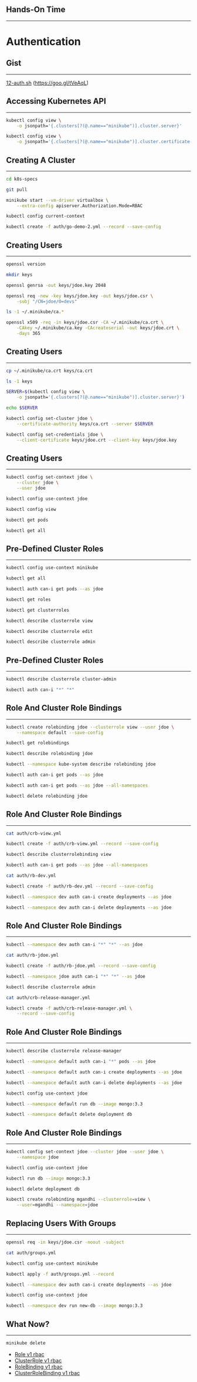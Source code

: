 ## Hands-On Time

---

# Authentication


## Gist

---

[12-auth.sh](https://gist.github.com/f2c4a72a1e010f1237eea7283a9a0c11) (https://goo.gl/tVeAqL)


## Accessing Kubernetes API

---

```bash
kubectl config view \
    -o jsonpath='{.clusters[?(@.name=="minikube")].cluster.server}'

kubectl config view \
    -o jsonpath='{.clusters[?(@.name=="minikube")].cluster.certificate-authority}'
```


## Creating A Cluster

---

```bash
cd k8s-specs

git pull

minikube start --vm-driver virtualbox \
    --extra-config apiserver.Authorization.Mode=RBAC

kubectl config current-context

kubectl create -f auth/go-demo-2.yml --record --save-config
```


## Creating Users

---

```bash
openssl version

mkdir keys

openssl genrsa -out keys/jdoe.key 2048

openssl req -new -key keys/jdoe.key -out keys/jdoe.csr \
    -subj "/CN=jdoe/O=devs"

ls -1 ~/.minikube/ca.*

openssl x509 -req -in keys/jdoe.csr -CA ~/.minikube/ca.crt \
    -CAkey ~/.minikube/ca.key -CAcreateserial -out keys/jdoe.crt \
    -days 365
```


## Creating Users

---

```bash
cp ~/.minikube/ca.crt keys/ca.crt

ls -1 keys

SERVER=$(kubectl config view \
    -o jsonpath='{.clusters[?(@.name=="minikube")].cluster.server}')

echo $SERVER

kubectl config set-cluster jdoe \
    --certificate-authority keys/ca.crt --server $SERVER

kubectl config set-credentials jdoe \
    --client-certificate keys/jdoe.crt --client-key keys/jdoe.key
```


## Creating Users

---

```bash
kubectl config set-context jdoe \
    --cluster jdoe \
    --user jdoe

kubectl config use-context jdoe

kubectl config view

kubectl get pods

kubectl get all
```


## Pre-Defined Cluster Roles

---

```bash
kubectl config use-context minikube

kubectl get all

kubectl auth can-i get pods --as jdoe

kubectl get roles

kubectl get clusterroles

kubectl describe clusterrole view

kubectl describe clusterrole edit

kubectl describe clusterrole admin
```


## Pre-Defined Cluster Roles

---

```bash
kubectl describe clusterrole cluster-admin

kubectl auth can-i "*" "*"
```


## Role And Cluster Role Bindings

---

```bash
kubectl create rolebinding jdoe --clusterrole view --user jdoe \
    --namespace default --save-config

kubectl get rolebindings

kubectl describe rolebinding jdoe

kubectl --namespace kube-system describe rolebinding jdoe

kubectl auth can-i get pods --as jdoe

kubectl auth can-i get pods --as jdoe --all-namespaces

kubectl delete rolebinding jdoe
```


## Role And Cluster Role Bindings

---

```bash
cat auth/crb-view.yml

kubectl create -f auth/crb-view.yml --record --save-config

kubectl describe clusterrolebinding view

kubectl auth can-i get pods --as jdoe --all-namespaces

cat auth/rb-dev.yml

kubectl create -f auth/rb-dev.yml --record --save-config

kubectl --namespace dev auth can-i create deployments --as jdoe

kubectl --namespace dev auth can-i delete deployments --as jdoe
```


## Role And Cluster Role Bindings

---

```bash
kubectl --namespace dev auth can-i "*" "*" --as jdoe

cat auth/rb-jdoe.yml

kubectl create -f auth/rb-jdoe.yml --record --save-config

kubectl --namespace jdoe auth can-i "*" "*" --as jdoe

kubectl describe clusterrole admin

cat auth/crb-release-manager.yml

kubectl create -f auth/crb-release-manager.yml \
    --record --save-config
```


## Role And Cluster Role Bindings

---

```bash
kubectl describe clusterrole release-manager

kubectl --namespace default auth can-i "*" pods --as jdoe

kubectl --namespace default auth can-i create deployments --as jdoe

kubectl --namespace default auth can-i delete deployments --as jdoe

kubectl config use-context jdoe

kubectl --namespace default run db --image mongo:3.3

kubectl --namespace default delete deployment db
```


## Role And Cluster Role Bindings

---

```bash
kubectl config set-context jdoe --cluster jdoe --user jdoe \
    --namespace jdoe

kubectl config use-context jdoe

kubectl run db --image mongo:3.3

kubectl delete deployment db

kubectl create rolebinding mgandhi --clusterrole=view \
    --user=mgandhi --namespace=jdoe
```


## Replacing Users With Groups

---

```bash
openssl req -in keys/jdoe.csr -noout -subject

cat auth/groups.yml

kubectl config use-context minikube

kubectl apply -f auth/groups.yml --record

kubectl --namespace dev auth can-i create deployments --as jdoe

kubectl config use-context jdoe

kubectl --namespace dev run new-db --image mongo:3.3
```


## What Now?

---

```bash
minikube delete
```

* [Role v1 rbac](https://kubernetes.io/docs/reference/generated/kubernetes-api/v1.9/#role-v1-rbac)
* [ClusterRole v1 rbac](https://kubernetes.io/docs/reference/generated/kubernetes-api/v1.9/#clusterrole-v1-rbac)
* [RoleBinding v1 rbac](https://kubernetes.io/docs/reference/generated/kubernetes-api/v1.9/#rolebinding-v1-rbac)
* [ClusterRoleBinding v1 rbac](https://kubernetes.io/docs/reference/generated/kubernetes-api/v1.9/#clusterrolebinding-v1-rbac)

